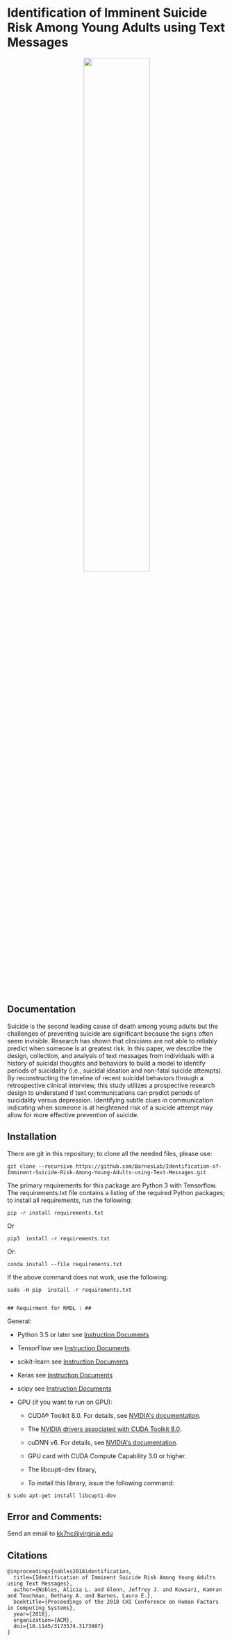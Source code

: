 # Identification of Imminent Suicide Risk Among Young Adults using Text Messages

<p align="center">
<img src="http://kowsari.net/onewebmedia/ACMCHI.jpg" width="55%"></img> 
</p>

## Documentation
Suicide is the second leading cause of death among young adults but the challenges of preventing suicide are significant because the signs often seem invisible. Research has shown that clinicians are not able to reliably predict when someone is at greatest risk. In this paper, we describe the design, collection, and analysis of text messages from individuals with a history of suicidal thoughts and behaviors to build a model to identify periods of suicidality (i.e., suicidal ideation and non-fatal suicide attempts). By reconstructing the timeline of recent suicidal behaviors through a retrospective clinical interview, this study utilizes a prospective research design to understand if text communications can predict periods of suicidality versus depression. Identifying subtle clues in communication indicating when someone is at heightened risk of a suicide attempt may allow for more effective prevention of suicide.


## Installation ##

There are git in this repository; to clone all the needed files, please use:

    git clone --recursive https://github.com/BarnesLab/Identification-of-Imminent-Suicide-Risk-Among-Young-Adults-using-Text-Messages.git
     
     
The primary requirements for this package are Python 3 with Tensorflow. The requirements.txt file contains a listing of the required Python packages; to install all requirements, run the following:
    
    pip -r install requirements.txt
    
Or

    pip3  install -r requirements.txt

Or:

    conda install --file requirements.txt
        
If the above command does not work, use the following:

    sudo -H pip  install -r requirements.txt
    
    
    ## Requirment for RMDL : ##


General:

- Python 3.5 or later see [Instruction Documents](https://www.python.org/)

- TensorFlow see [Instruction Documents](https://www.tensorflow.org/install/install_linux).

- scikit-learn see [Instruction Documents](http://scikit-learn.org/stable/install.html)

- Keras see [Instruction Documents](https://keras.io/)

- scipy see [Instruction Documents](https://www.scipy.org/install.html)

- GPU (if you want to run on GPU):

  * CUDA® Toolkit 8.0. For details, see [NVIDIA's documentation](https://developer.nvidia.com/cuda-toolkit). 

  * The [NVIDIA drivers associated with CUDA Toolkit 8.0](http://www.nvidia.com/Download/index.aspx).

  * cuDNN v6. For details, see [NVIDIA's documentation](https://developer.nvidia.com/cudnn). 

  * GPU card with CUDA Compute Capability 3.0 or higher.

  * The libcupti-dev library,

  * To install this library, issue the following command:

```
$ sudo apt-get install libcupti-dev
```

## Error and Comments: ##

Send an email to [kk7nc@virginia.edu](mailto:kk7nc@virginia.edu)


## Citations ##

    @inproceedings{nobles2018identification,
      title={Identification of Imminent Suicide Risk Among Young Adults using Text Messages},
      author={Nobles, Alicia L. and Glenn, Jeffrey J. and Kowsari, Kamran and Teachman, Bethany A. and Barnes, Laura E.},
      booktitle={Proceedings of the 2018 CHI Conference on Human Factors in Computing Systems},
      year={2018},
      organization={ACM},
      doi={10.1145/3173574.3173987}
    }


